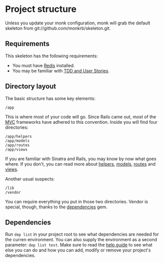 Project structure
=================

Unless you update your monk configuration, monk will grab the default
skeleton from git://github.com/monkrb/skeleton.git.

Requirements
------------

This skeleton has the following requirements:

- You must have [Redis](/help/redis) installed.
- You may be familiar with [TDD and User Stories](/help/stories).

Directory layout
----------------

The basic structure has some key elements:

    /app

This is where most of your code will go. Since Rails came out, most of the
[MVC](/help/model-view-controller) frameworks have adhered to this
convention. Inside you will find four directories:

    /app/helpers
    /app/models
    /app/routes
    /app/views

If you are familiar with Sinatra and Rails, you may know by
now what goes where. If you don't, you can read more about
[helpers](/structure/helpers), [models](/structure/models), [routes](/structure/routes)
and [views](/structure/views).

Another usual suspects:

    /lib
    /vendor

You can require everything you put in those two directories. Vendor is
special, though, thanks to the [dependencies](/help/vendor-everything) gem.


Dependencies
------------

Run `dep list` in your project root to see what dependencies are
needed for the curren environment. You can also supply the environment
as a second parameter: `dep list test`. Make sure to read the [help
guide](/help/vendor-everything) to see what else you can do and how you can
add, modify or remove your project's dependencies.
